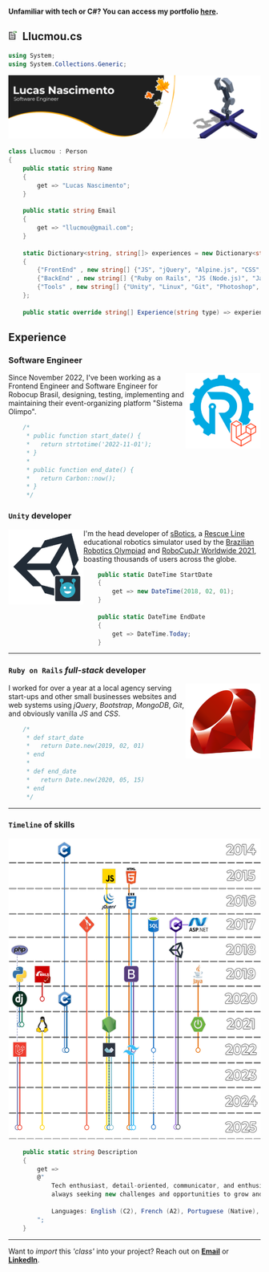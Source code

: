 #### Unfamiliar with tech or C#? You can access my portfolio **[here](https://lluckymou.github.io)**.


## <img width="18" src="images/vs-cs.png"/>&nbsp; **Llucmou.cs**

```cs
using System;
using System.Collections.Generic;
```

<img src="images/header.png"/>

```cs
class Llucmou : Person
{
    public static string Name
    {
        get => "Lucas Nascimento";
    }

    public static string Email
    {
        get => "llucmou@gmail.com";
    }

    static Dictionary<string, string[]> experiences = new Dictionary<string, string[]>()
    {
        {"FrontEnd" , new string[] {"JS", "jQuery", "Alpine.js", "CSS", "Boostrap", "Tailwind"}},
        {"BackEnd" , new string[] {"Ruby on Rails", "JS (Node.js)", "Java (Spring boot)", "Python (Django)", "Laravel"}},
        {"Tools" , new string[] {"Unity", "Linux", "Git", "Photoshop", "Astah", "Heroku"}},
    };

    public static override string[] Experience(string type) => experiences[type];
```

## Experience
### Software Engineer

<img align="right" width="150" height="150" src="images/rcb.png">

Since November 2022, I've been working as a Frontend Engineer and Software Engineer for Robocup Brasil, designing, testing, implementing and maintaining their event-organizing platform "Sistema Olimpo".
```cs
    /*
     * public function start_date() {
     *   return strtotime('2022-11-01');
     * }
     *
     * public function end_date() {
     *   return Carbon::now();
     * }
     */
```

### `Unity` developer

<img align="left" width="150" height="150" src="images/sBotics.png">

I'm the head developer of [sBotics](https://github.com/sBotics), a [Rescue Line](https://junior.robocup.org/rcj-rescue-line/) educational robotics simulator used by the [Brazilian Robotics Olympiad](http://www.obr.org.br) and [RoboCupJr Worldwide 2021](https://2021.robocup.org), boasting thousands of users across the globe.
```cs
    public static DateTime StartDate
    {
        get => new DateTime(2018, 02, 01);
    }

    public static DateTime EndDate
    {
        get => DateTime.Today;
    }
```

---

### `Ruby on Rails` *full-stack* developer

<img align="right" width="150" height="150" src="images/ruby.png">

I worked for over a year at a local agency serving start-ups and other small businesses websites and web systems using *jQuery*, *Bootstrap*, *MongoDB*, *Git*, and obviously vanilla *JS* and *CSS*. 
```cs
    /*
     * def start_date
     *   return Date.new(2019, 02, 01)
     * end
     *
     * def end_date
     *   return Date.new(2020, 05, 15)
     * end
     */
```

---

### `Timeline` of skills

<p align="center">
  <img height="600" src="images/about_me.png">
</p>

```cs
    public static string Description
    {
        get =>
        @"
            Tech enthusiast, detail-oriented, communicator, and enthusiastic learner,
            always seeking new challenges and opportunities to grow and collaborate with others.

            Languages: English (C2), French (A2), Portuguese (Native), and Spanish (B1).
        ";
    }
```

---

Want to *import* this *'class'* into your project? Reach out on **[Email](mailto:llucmou@gmail.com)** or **[LinkedIn](https://www.linkedin.com/in/llucmou/)**.